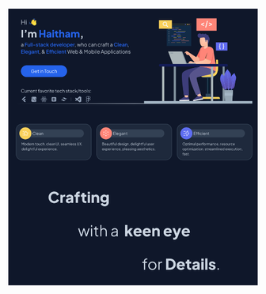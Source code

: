 
[![profile](https://github.com/haitham-alabdullah/haitham-alabdullah/blob/Master/profile1.png?raw=true)](https://codestein.dev/)
